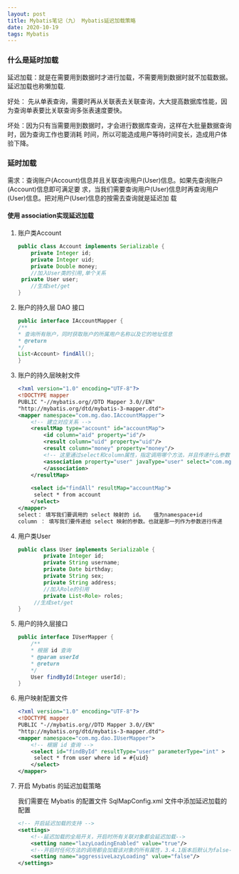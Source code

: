 ```yaml
---
layout: post
title: Mybatis笔记（九） Mybatis延迟加载策略
date: 2020-10-19
tags: Mybatis
---
```


### 什么是延时加载

延迟加载：就是在需要用到数据时才进行加载，不需要用到数据时就不加载数据。延迟加载也称懒加载.

好处： 先从单表查询，需要时再从关联表去关联查询，大大提高数据库性能，因为查询单表要比关联查询多张表速度要快。

坏处：因为只有当需要用到数据时，才会进行数据库查询，这样在大批量数据查询时，因为查询工作也要消耗
时间，所以可能造成用户等待时间变长，造成用户体验下降。 

### 延时加载

需求：查询账户(Account)信息并且关联查询用户(User)信息。如果先查询账户(Account)信息即可满足要
求，当我们需要查询用户(User)信息时再查询用户(User)信息。把对用户(User)信息的按需去查询就是延迟加
载 

#### 使用 association实现延迟加载 

1. 账户类Account

   ```java
   public class Account implements Serializable {
       private Integer id;
       private Integer uid;
       private Double money;
       //加入User类的引用,单个关系
   	private User user;
       //生成set/get
   }
   ```

2. 账户的持久层 DAO 接口 

   ```java
   public interface IAccountMapper {
   /**
   * 查询所有账户，同时获取账户的所属用户名称以及它的地址信息
   * @return
   */
   List<Account> findAll();
   }
   ```

3. 账户的持久层映射文件 

   ```xml
   <?xml version="1.0" encoding="UTF-8"?>
   <!DOCTYPE mapper
   PUBLIC "-//mybatis.org//DTD Mapper 3.0//EN"
   "http://mybatis.org/dtd/mybatis-3-mapper.dtd">
   <mapper namespace="com.mg.dao.IAccountMapper">
       <!-- 建立对应关系 -->
       <resultMap type="account" id="accountMap">
           <id column="aid" property="id"/>
           <result column="uid" property="uid"/>
           <result column="money" property="money"/>
           <!-- 这里通过select和column属性，指定调用哪个方法，并且传递什么参数 -->
           <association property="user" javaType="user" select="com.mg.dao.IUserMapper.findById" 			column="uid">
           </association>
       </resultMap>
       
       <select id="findAll" resultMap="accountMap">
       	select * from account
       </select>
   </mapper>
   select： 填写我们要调用的 select 映射的 id。   值为namespace+id
   column ： 填写我们要传递给 select 映射的参数。也就是那一列作为参数进行传递
   ```

4. 用户类User

   ```java
   public class User implements Serializable {
           private Integer id;
           private String username;
           private Date birthday;
           private String sex;
           private String address;
           //加入Role的引用
           private List<Role> roles;
       	//生成set/get
   }
   ```

   

5. 用户的持久层接口

   ```java
   public interface IUserMapper {
       /**
       * 根据 id 查询
       * @param userId
       * @return
       */
       User findById(Integer userId);
   }
   ```

6. 用户映射配置文件

   ```xml
   <?xml version="1.0" encoding="UTF-8"?>
   <!DOCTYPE mapper
   PUBLIC "-//mybatis.org//DTD Mapper 3.0//EN"
   "http://mybatis.org/dtd/mybatis-3-mapper.dtd">
   <mapper namespace="com.mg.dao.IUserMapper">
       <!-- 根据 id 查询 -->
       <select id="findById" resultType="user" parameterType="int" >
       	select * from user where id = #{uid}
       </select>
   </mapper>
   ```

7. 开启 Mybatis 的延迟加载策略 

   我们需要在 Mybatis 的配置文件 SqlMapConfig.xml 文件中添加延迟加载的配置 

   ```xml
   <!-- 开启延迟加载的支持 -->
   <settings>
       <!--延迟加载的全局开关，开启时所有关联对象都会延迟加载-->
       <setting name="lazyLoadingEnabled" value="true"/>
       <!--开启时任何方法的调用都会加载该对象的所有属性，3.4.1版本后默认为false-->
       <setting name="aggressiveLazyLoading" value="false"/>
   </settings>
   ```

   